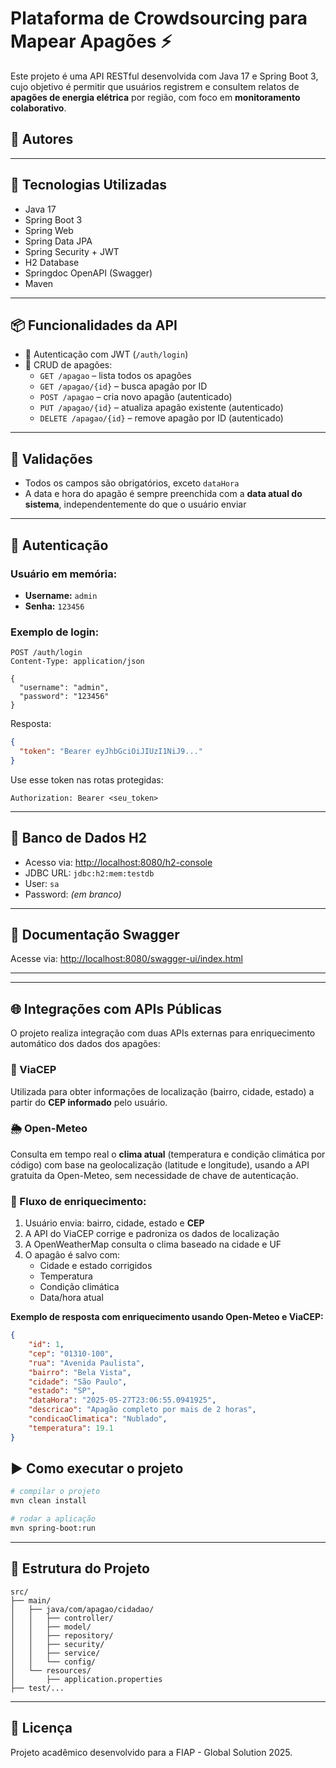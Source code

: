 # Plataforma de Crowdsourcing para Mapear Apagões ⚡

Este projeto é uma API RESTful desenvolvida com Java 17 e Spring Boot 3, cujo objetivo é permitir que usuários registrem e consultem relatos de **apagões de energia elétrica** por região, com foco em **monitoramento colaborativo**.

## 🧠 Autores


---

## 🧱 Tecnologias Utilizadas

- Java 17
- Spring Boot 3
- Spring Web
- Spring Data JPA
- Spring Security + JWT
- H2 Database
- Springdoc OpenAPI (Swagger)
- Maven

---

## 📦 Funcionalidades da API

- 🔐 Autenticação com JWT (`/auth/login`)
- 🧾 CRUD de apagões:
  - `GET /apagao` – lista todos os apagões
  - `GET /apagao/{id}` – busca apagão por ID
  - `POST /apagao` – cria novo apagão (autenticado)
  - `PUT /apagao/{id}` – atualiza apagão existente (autenticado)
  - `DELETE /apagao/{id}` – remove apagão por ID (autenticado)

---

## 📌 Validações

- Todos os campos são obrigatórios, exceto `dataHora`
- A data e hora do apagão é sempre preenchida com a **data atual do sistema**, independentemente do que o usuário enviar

---

## 🔐 Autenticação

### Usuário em memória:
- **Username:** `admin`
- **Senha:** `123456`

### Exemplo de login:
```http
POST /auth/login
Content-Type: application/json

{
  "username": "admin",
  "password": "123456"
}
```

Resposta:
```json
{
  "token": "Bearer eyJhbGciOiJIUzI1NiJ9..."
}
```

Use esse token nas rotas protegidas:
```
Authorization: Bearer <seu_token>
```

---

## 💾 Banco de Dados H2

- Acesso via: [http://localhost:8080/h2-console](http://localhost:8080/h2-console)
- JDBC URL: `jdbc:h2:mem:testdb`
- User: `sa`
- Password: *(em branco)*

---

## 📘 Documentação Swagger

Acesse via:
[http://localhost:8080/swagger-ui/index.html](http://localhost:8080/swagger-ui/index.html)

---


---

## 🌐 Integrações com APIs Públicas

O projeto realiza integração com duas APIs externas para enriquecimento automático dos dados dos apagões:

### 📍 ViaCEP
Utilizada para obter informações de localização (bairro, cidade, estado) a partir do **CEP informado** pelo usuário.

### 🌦️ Open-Meteo
Consulta em tempo real o **clima atual** (temperatura e condição climática por código) com base na geolocalização (latitude e longitude), usando a API gratuita da Open-Meteo, sem necessidade de chave de autenticação.

### 🔄 Fluxo de enriquecimento:
1. Usuário envia: bairro, cidade, estado e **CEP**
2. A API do ViaCEP corrige e padroniza os dados de localização
3. A OpenWeatherMap consulta o clima baseado na cidade e UF
4. O apagão é salvo com:
   - Cidade e estado corrigidos
   - Temperatura
   - Condição climática
   - Data/hora atual

**Exemplo de resposta com enriquecimento usando Open-Meteo e ViaCEP:**
```json
{
	"id": 1,
	"cep": "01310-100",
	"rua": "Avenida Paulista",
	"bairro": "Bela Vista",
	"cidade": "São Paulo",
	"estado": "SP",
	"dataHora": "2025-05-27T23:06:55.0941925",
	"descricao": "Apagão completo por mais de 2 horas",
	"condicaoClimatica": "Nublado",
	"temperatura": 19.1
}
```


## ▶️ Como executar o projeto

```bash
# compilar o projeto
mvn clean install

# rodar a aplicação
mvn spring-boot:run
```

---

## 📝 Estrutura do Projeto

```
src/
├── main/
│   ├── java/com/apagao/cidadao/
│   │   ├── controller/
│   │   ├── model/
│   │   ├── repository/
│   │   ├── security/
│   │   ├── service/
│   │   └── config/
│   └── resources/
│       ├── application.properties
├── test/...
```

---

## 📄 Licença

Projeto acadêmico desenvolvido para a FIAP - Global Solution 2025.

